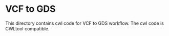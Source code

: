 # VCF to GDS
This directory contains cwl code for VCF to GDS workflow. The cwl code is CWLtool compatible.
